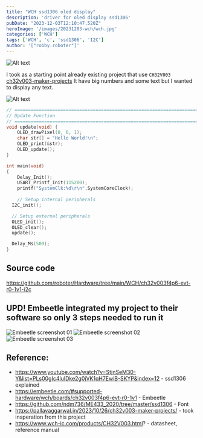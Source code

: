 ```yaml
---
title: "WCH ssd1306 oled display"
description: 'driver for oled display ssd1306'
pubDate: "2023-12-03T12:10:47.520Z"
heroImage: '/images/20231203-wch/wch.jpg'
categories: ['WCH']
tags: ['WCH', 'c', 'ssd1306', 'I2C']
author: '["robby.roboter"]'
---
```


![Alt text](/images/20231203-wch/embeetle.png)

I took as a starting point already existing project that use `CH32V003`
[ch32v003-maker-projects](https://pallavaggarwal.in/2023/10/26/ch32v003-maker-projects/)
It have big numbers and some text but I wanted to display any text.


![Alt text](/images/20231203-wch/schematic.svg)

```c
// ===================================================================================
// Update Function
// ===================================================================================
void update(void) {
	OLED_drawPixel(0, 0, 1);
	char str[] = "Hello World!\n";
	OLED_print(&str);
	OLED_update();
}

int main(void)
{
	Delay_Init();
	USART_Printf_Init(115200);
	printf("SystemClk:%d\r\n",SystemCoreClock);
	
	// Setup internal peripherals
  I2C_init();

  // Setup external peripherals
  OLED_init();
  OLED_clear();
  update();

  Delay_Ms(500);
}

```
## Source code
https://github.com/roboter/Hardware/tree/main/WCH/ch32v003f4p6-evt-r0-1v1-i2c

## UPD! Embeetle integrated my project to their software so only 3 steps needed to run it

![Embeetle screenshot 01](/images/20231203-wch/screenshot_01.png)
![Embeetle screenshot 02](/images/20231203-wch/screenshot_02.png)
![Embeetle screenshot 03](/images/20231203-wch/screenshot_03.png)


## Reference: 
* https://www.youtube.com/watch?v=StjnSeM30-Y&list=PLs00gIc4luIDke2g0jVK1qH7EwiB-SKYP&index=12 - ssd1306 explained
* https://embeetle.com/#supported-hardware/wch/boards/ch32v003f4p6-evt-r0-1v1 - Embeetle
* https://github.com/ndm736/ME433_2020/tree/master/ssd1306  - Font
* https://pallavaggarwal.in/2023/10/26/ch32v003-maker-projects/ - took insperation from this project
* https://www.wch-ic.com/products/CH32V003.html? - datasheet, reference manual